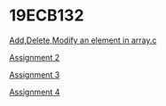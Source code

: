 # 19ECB132
[Add,Delete,Modify an element in array.c](https://github.com/ggvignesh/19ECB132/blob/a1b61cfc0d3e376138e752118c62bcb333ae2f40/ADD%2CDELETE%2CMODIFY%20AN%20ELEMENT%20IN%20ARRAY.c)

[Assignment 2](https://github.com/ggvignesh/19ECB132/blob/main/ADD%2CDELETE%2CMODIFY%20IN%20SINGLE%20LINKED%20LIST.c)

[Assignment 3](https://github.com/ggvignesh/19ECB132/blob/main/BITWISE%20AND%20OPR%20PROGRAM.c)

[Assignment 4](https://github.com/ggvignesh/19ECB132/blob/main/BITWISE%20OR%20OPR%20PROGRAM.c)
